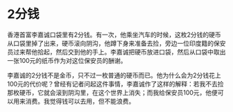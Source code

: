 # 2分钱

香港首富李嘉诚口袋里有2分钱。有一次，他乘坐汽车的时候，这枚2分钱的硬币从口袋里掉了出来，硬币滚向阴沟，他蹲下身来准备去捡，旁边一位印度籍的保安员过来帮他拾起，然后交到他的手上。李嘉诚把硬币放进口袋，然后从口袋中取出一张100元的纸币作为对这位保安员的酬谢。 

李嘉诚的2分钱不是金币，只不过一枚普通的硬币而已。他为什么会为2分钱花上100元的代价呢？曾经有记者问起这件事情，李嘉诚作了这样的解释：若我不去捡那枚硬币，它就会滚到阴沟里，在这个世界上消失；而我给保安员100元，他便可以用来消费。我觉得钱可以去用，但不能浪费。
 